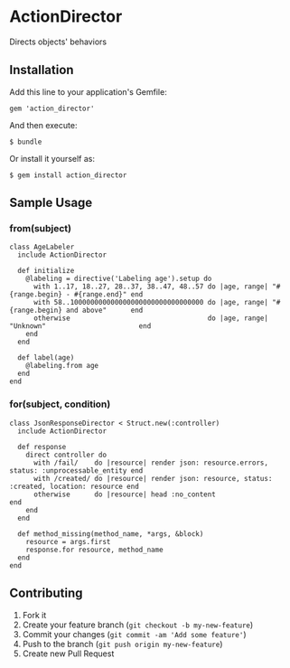 # ActionDirector

Directs objects' behaviors

## Installation

Add this line to your application's Gemfile:

    gem 'action_director'

And then execute:

    $ bundle

Or install it yourself as:

    $ gem install action_director

## Sample Usage

### from(subject)

    class AgeLabeler
      include ActionDirector

      def initialize
        @labeling = directive('Labeling age').setup do
          with 1..17, 18..27, 28..37, 38..47, 48..57 do |age, range| "#{range.begin} - #{range.end}" end
          with 58..100000000000000000000000000000000 do |age, range| "#{range.begin} and above"      end
          otherwise                                  do |age, range| "Unknown"                       end
        end
      end
    
      def label(age)
        @labeling.from age
      end
    end

### for(subject, condition)

    class JsonResponseDirector < Struct.new(:controller)
      include ActionDirector

      def response
        direct controller do
          with /fail/    do |resource| render json: resource.errors, status: :unprocessable_entity end
          with /created/ do |resource| render json: resource, status: :created, location: resource end
          otherwise      do |resource| head :no_content                                            end
        end
      end

      def method_missing(method_name, *args, &block)
        resource = args.first
        response.for resource, method_name
      end
    end

## Contributing

1. Fork it
2. Create your feature branch (`git checkout -b my-new-feature`)
3. Commit your changes (`git commit -am 'Add some feature'`)
4. Push to the branch (`git push origin my-new-feature`)
5. Create new Pull Request
